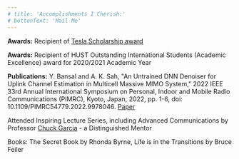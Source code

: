 ```yaml
---
# title: 'Accomplishments I Cherish:'
# buttonText: 'Mail Me'
---
```


**Awards:** Recipient of [Tesla Scholarship award](https://www.ee.columbia.edu/nikola-tesla-electrical-engineering-scholar-program)

**Awards:** Recipient of HUST Outstanding International Students (Academic Excellence) award for 2020/2021 Academic Year

**Publications:** Y. Bansal and A. K. Sah, "An Untrained DNN Denoiser for Uplink Channel Estimation in Multicell Massive MIMO System," 2022 IEEE 33rd Annual International Symposium on Personal, Indoor and Mobile Radio Communications (PIMRC), Kyoto, Japan, 2022, pp. 1-6, doi: 10.1109/PIMRC54779.2022.9978046. [Paper](https://ieeexplore.ieee.org/document/9978046)

Attended Inspiring Lecture Series, including Advanced Communications by Professor [Chuck Garcia](https://chuckgarcia.com/) - a Distinguished Mentor

Books: The Secret Book by Rhonda Byrne, Life is in the Transitions by Bruce Feiler 



